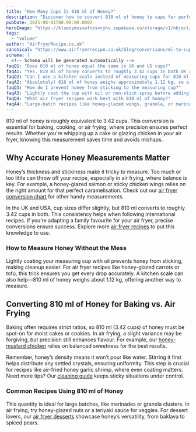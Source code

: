 ```yaml
---
title: "How Many Cups Is 810 ml of Honey?"
description: "Discover how to convert 810 ml of honey to cups for perfect baking and air frying. Get precise measurements and handy tips here!"
pubDate: 2025-08-01T00:00:00.000Z
heroImage: "https://klueoymssxwfnxsvcyhv.supabase.co/storage/v1/object/public/Shmucket/how-many-cups-is-810-ml-of-honey.webp"
tags:
  - "volume"
author: "AirFryerRecipe.co.uk"
canonical: "https://www.airfryerrecipe.co.uk/blog/conversions/ml-to-cups/how-many-cups-is-810-ml-of-honey"
schema: |
  <!-- Schema will be generated automatically -->
faqQ1: "Does 810 ml of honey equal the same in UK and US cups?"
faqA1: "Yes, 810 ml of honey converts to roughly 3.42 cups in both UK and US measurements. While cup sizes vary slightly by country, this volume remains consistent for practical cooking and baking purposes."
faqQ2: "Can I use a kitchen scale instead of measuring cups for 810 ml of honey?"
faqA2: "Absolutely! 810 ml of honey weighs approximately 1.12 kg, so a kitchen scale provides an accurate alternative. This method is especially handy for sticky ingredients, reducing mess and ensuring precision in recipes."
faqQ3: "How do I prevent honey from sticking to the measuring cup?"
faqA3: "Lightly coat the cup with oil or non-stick spray before adding honey. This trick helps it slide out cleanly, saving time and hassle. It’s a game-changer for air fryer recipes requiring even coatings, like glazes or marinades."
faqQ4: "What air fryer recipes work best with 810 ml of honey?"
faqA4: "Large-batch recipes like honey-glazed wings, granola, or marinades for meats and veggies shine with this quantity. For inspiration, browse our <a href=https://www.airfryerrecipe.co.uk/recipes>air fryer recipe collection</a>, featuring sweet and savoury honey-based dishes."
---
```

<p>810 ml of honey is roughly equivalent to 3.42 cups. This conversion is essential for baking, cooking, or air frying, where precision ensures perfect results. Whether you're whipping up a cake or glazing chicken in your air fryer, knowing this measurement saves time and avoids mishaps.</p>

<h2>Why Accurate Honey Measurements Matter</h2>  
<p>Honey’s thickness and stickiness make it tricky to measure. Too much or too little can throw off your recipe, especially in air frying, where balance is key. For example, a honey-glazed salmon or sticky chicken wings relies on the right amount for that perfect caramelisation. Check out our <a href=https://www.airfryerrecipe.co.uk/air-fryer-conversion-chart>air fryer conversion chart</a> for other handy measurements.</p>  

<p>In the UK and USA, cup sizes differ slightly, but 810 ml converts to roughly 3.42 cups in both. This consistency helps when following international recipes. If you’re adapting a family favourite for your air fryer, precise conversions ensure success. Explore more <a href=https://www.airfryerrecipe.co.uk/recipes>air fryer recipes</a> to put this knowledge to use.</p>  

<h3>How to Measure Honey Without the Mess</h3>  
<p>Lightly coating your measuring cup with oil prevents honey from sticking, making cleanup easier. For air fryer recipes like honey-glazed carrots or tofu, this trick ensures you get every drop accurately. A kitchen scale can also help—810 ml of honey weighs about 1.12 kg, offering another way to measure.</p>  

<h2>Converting 810 ml of Honey for Baking vs. Air Frying</h2>  
<p>Baking often requires strict ratios, so 810 ml (3.42 cups) of honey must be spot-on for moist cakes or cookies. In air frying, a slight variance may be forgiving, but precision still enhances flavour. For example, our <a href=https://www.airfryerrecipe.co.uk/recipe-category/chicken>honey-mustard chicken</a> relies on balanced sweetness for the best results.</p>  

<p>Remember, honey’s density means it won’t pour like water. Stirring it first helps distribute any settled crystals, ensuring uniformity. This step is crucial for recipes like air-fried honey garlic shrimp, where even coating matters. Need more tips? Our <a href=https://www.airfryerrecipe.co.uk/air-fryer-cleaner>cleaning guide</a> keeps sticky situations under control.</p>  

<h3>Common Recipes Using 810 ml of Honey</h3>  
<p>This quantity is ideal for large batches, like marinades or granola clusters. In air frying, try honey-glazed nuts or a teriyaki sauce for veggies. For dessert lovers, our <a href=https://www.airfryerrecipe.co.uk/recipe-category/dessert>air fryer desserts</a> showcase honey’s versatility, from baklava to spiced pears.</p>
